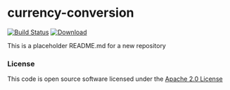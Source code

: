 # currency-conversion

[![Build Status](https://travis-ci.org/hmrc/currency-conversion.svg)](https://travis-ci.org/hmrc/currency-conversion) [ ![Download](https://api.bintray.com/packages/hmrc/releases/currency-conversion/images/download.svg) ](https://bintray.com/hmrc/releases/currency-conversion/_latestVersion)

This is a placeholder README.md for a new repository

### License

This code is open source software licensed under the [Apache 2.0 License]("http://www.apache.org/licenses/LICENSE-2.0.html")

